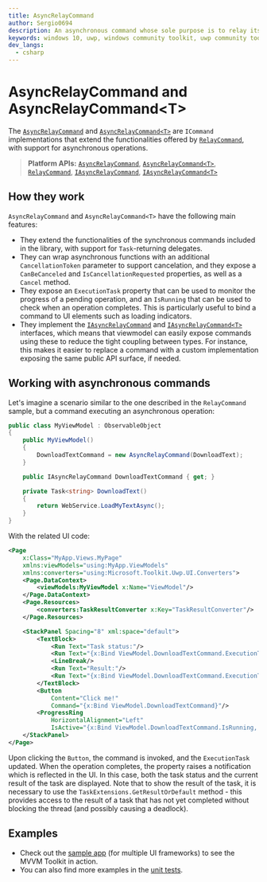 ```yaml
---
title: AsyncRelayCommand
author: Sergio0694
description: An asynchronous command whose sole purpose is to relay its functionality to other objects by invoking delegates
keywords: windows 10, uwp, windows community toolkit, uwp community toolkit, uwp toolkit, mvvm, componentmodel, property changed, notification, binding, command, delegate, net core, net standard
dev_langs:
  - csharp
---
```


# AsyncRelayCommand and AsyncRelayCommand&lt;T>

The [`AsyncRelayCommand`](/dotnet/api/communitytoolkit.mvvm.input.AsyncRelayCommand) and [`AsyncRelayCommand<T>`](/dotnet/api/communitytoolkit.mvvm.input.AsyncRelayCommand-1) are `ICommand` implementations that extend the functionalities offered by [`RelayCommand`](/dotnet/api/communitytoolkit.mvvm.input.RelayCommand), with support for asynchronous operations.

> **Platform APIs:** [`AsyncRelayCommand`](/dotnet/api/communitytoolkit.mvvm.input.AsyncRelayCommand), [`AsyncRelayCommand<T>`](/dotnet/api/communitytoolkit.mvvm.input.AsyncRelayCommand-1), [`RelayCommand`](/dotnet/api/communitytoolkit.mvvm.input.RelayCommand), [`IAsyncRelayCommand`](/dotnet/api/communitytoolkit.mvvm.input.IAsyncRelayCommand), [`IAsyncRelayCommand<T>`](/dotnet/api/communitytoolkit.mvvm.input.IAsyncRelayCommand-1)

## How they work

`AsyncRelayCommand` and `AsyncRelayCommand<T>` have the following main features:

- They extend the functionalities of the synchronous commands included in the library, with support for `Task`-returning delegates.
- They can wrap asynchronous functions with an additional `CancellationToken` parameter to support cancelation, and they expose a `CanBeCanceled` and `IsCancellationRequested` properties, as well as a `Cancel` method.
- They expose an `ExecutionTask` property that can be used to monitor the progress of a pending operation, and an `IsRunning` that can be used to check when an operation completes. This is particularly useful to bind a command to UI elements such as loading indicators.
- They implement the [`IAsyncRelayCommand`](/dotnet/api/communitytoolkit.mvvm.input.IAsyncRelayCommand) and [`IAsyncRelayCommand<T>`](/dotnet/api/communitytoolkit.mvvm.input.IAsyncRelayCommand-1) interfaces, which means that viewmodel can easily expose commands using these to reduce the tight coupling between types. For instance, this makes it easier to replace a command with a custom implementation exposing the same public API surface, if needed.

## Working with asynchronous commands

Let's imagine a scenario similar to the one described in the `RelayCommand` sample, but a command executing an asynchronous operation:

```csharp
public class MyViewModel : ObservableObject
{
    public MyViewModel()
    {
        DownloadTextCommand = new AsyncRelayCommand(DownloadText);
    }

    public IAsyncRelayCommand DownloadTextCommand { get; }

    private Task<string> DownloadText()
    {
        return WebService.LoadMyTextAsync();
    }
}
```

With the related UI code:

```xml
<Page
    x:Class="MyApp.Views.MyPage"
    xmlns:viewModels="using:MyApp.ViewModels"
    xmlns:converters="using:Microsoft.Toolkit.Uwp.UI.Converters">
    <Page.DataContext>
        <viewModels:MyViewModel x:Name="ViewModel"/>
    </Page.DataContext>
    <Page.Resources>
        <converters:TaskResultConverter x:Key="TaskResultConverter"/>
    </Page.Resources>

    <StackPanel Spacing="8" xml:space="default">
        <TextBlock>
            <Run Text="Task status:"/>
            <Run Text="{x:Bind ViewModel.DownloadTextCommand.ExecutionTask.Status, Mode=OneWay}"/>
            <LineBreak/>
            <Run Text="Result:"/>
            <Run Text="{x:Bind ViewModel.DownloadTextCommand.ExecutionTask, Converter={StaticResource TaskResultConverter}, Mode=OneWay}"/>
        </TextBlock>
        <Button
            Content="Click me!"
            Command="{x:Bind ViewModel.DownloadTextCommand}"/>
        <ProgressRing
            HorizontalAlignment="Left"
            IsActive="{x:Bind ViewModel.DownloadTextCommand.IsRunning, Mode=OneWay}"/>
    </StackPanel>
</Page>
```

Upon clicking the `Button`, the command is invoked, and the `ExecutionTask` updated. When the operation completes, the property raises a notification which is reflected in the UI. In this case, both the task status and the current result of the task are displayed. Note that to show the result of the task, it is necessary to use the `TaskExtensions.GetResultOrDefault` method - this provides access to the result of a task that has not yet completed without blocking the thread (and possibly causing a deadlock).

## Examples

- Check out the [sample app](https://aka.ms/mvvmtoolkit/samples) (for multiple UI frameworks) to see the MVVM Toolkit in action.
- You can also find more examples in the [unit tests](https://github.com/CommunityToolkit/dotnet/tree/main/tests/CommunityToolkit.Mvvm.UnitTests).
